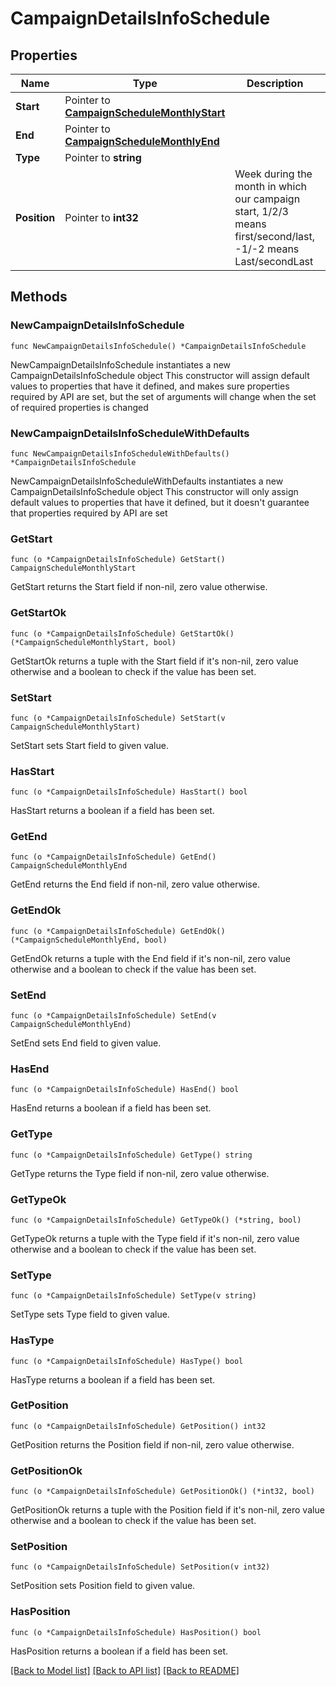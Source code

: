# CampaignDetailsInfoSchedule

## Properties

Name | Type | Description | Notes
------------ | ------------- | ------------- | -------------
**Start** | Pointer to [**CampaignScheduleMonthlyStart**](CampaignScheduleMonthlyStart.md) |  | [optional] 
**End** | Pointer to [**CampaignScheduleMonthlyEnd**](CampaignScheduleMonthlyEnd.md) |  | [optional] 
**Type** | Pointer to **string** |  | [optional] 
**Position** | Pointer to **int32** | Week during the month in which our campaign start, 1/2/3 means first/second/last, -1/-2 means Last/secondLast | [optional] 

## Methods

### NewCampaignDetailsInfoSchedule

`func NewCampaignDetailsInfoSchedule() *CampaignDetailsInfoSchedule`

NewCampaignDetailsInfoSchedule instantiates a new CampaignDetailsInfoSchedule object
This constructor will assign default values to properties that have it defined,
and makes sure properties required by API are set, but the set of arguments
will change when the set of required properties is changed

### NewCampaignDetailsInfoScheduleWithDefaults

`func NewCampaignDetailsInfoScheduleWithDefaults() *CampaignDetailsInfoSchedule`

NewCampaignDetailsInfoScheduleWithDefaults instantiates a new CampaignDetailsInfoSchedule object
This constructor will only assign default values to properties that have it defined,
but it doesn't guarantee that properties required by API are set

### GetStart

`func (o *CampaignDetailsInfoSchedule) GetStart() CampaignScheduleMonthlyStart`

GetStart returns the Start field if non-nil, zero value otherwise.

### GetStartOk

`func (o *CampaignDetailsInfoSchedule) GetStartOk() (*CampaignScheduleMonthlyStart, bool)`

GetStartOk returns a tuple with the Start field if it's non-nil, zero value otherwise
and a boolean to check if the value has been set.

### SetStart

`func (o *CampaignDetailsInfoSchedule) SetStart(v CampaignScheduleMonthlyStart)`

SetStart sets Start field to given value.

### HasStart

`func (o *CampaignDetailsInfoSchedule) HasStart() bool`

HasStart returns a boolean if a field has been set.

### GetEnd

`func (o *CampaignDetailsInfoSchedule) GetEnd() CampaignScheduleMonthlyEnd`

GetEnd returns the End field if non-nil, zero value otherwise.

### GetEndOk

`func (o *CampaignDetailsInfoSchedule) GetEndOk() (*CampaignScheduleMonthlyEnd, bool)`

GetEndOk returns a tuple with the End field if it's non-nil, zero value otherwise
and a boolean to check if the value has been set.

### SetEnd

`func (o *CampaignDetailsInfoSchedule) SetEnd(v CampaignScheduleMonthlyEnd)`

SetEnd sets End field to given value.

### HasEnd

`func (o *CampaignDetailsInfoSchedule) HasEnd() bool`

HasEnd returns a boolean if a field has been set.

### GetType

`func (o *CampaignDetailsInfoSchedule) GetType() string`

GetType returns the Type field if non-nil, zero value otherwise.

### GetTypeOk

`func (o *CampaignDetailsInfoSchedule) GetTypeOk() (*string, bool)`

GetTypeOk returns a tuple with the Type field if it's non-nil, zero value otherwise
and a boolean to check if the value has been set.

### SetType

`func (o *CampaignDetailsInfoSchedule) SetType(v string)`

SetType sets Type field to given value.

### HasType

`func (o *CampaignDetailsInfoSchedule) HasType() bool`

HasType returns a boolean if a field has been set.

### GetPosition

`func (o *CampaignDetailsInfoSchedule) GetPosition() int32`

GetPosition returns the Position field if non-nil, zero value otherwise.

### GetPositionOk

`func (o *CampaignDetailsInfoSchedule) GetPositionOk() (*int32, bool)`

GetPositionOk returns a tuple with the Position field if it's non-nil, zero value otherwise
and a boolean to check if the value has been set.

### SetPosition

`func (o *CampaignDetailsInfoSchedule) SetPosition(v int32)`

SetPosition sets Position field to given value.

### HasPosition

`func (o *CampaignDetailsInfoSchedule) HasPosition() bool`

HasPosition returns a boolean if a field has been set.


[[Back to Model list]](../README.md#documentation-for-models) [[Back to API list]](../README.md#documentation-for-api-endpoints) [[Back to README]](../README.md)


